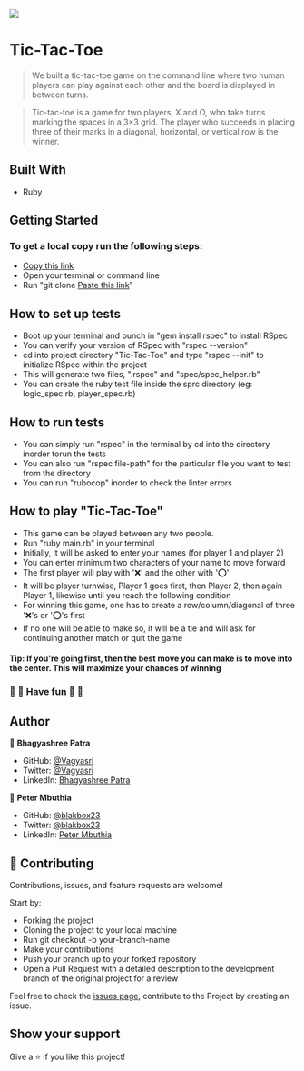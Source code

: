 ![](https://img.shields.io/badge/Microverse-blueviolet)

# Tic-Tac-Toe

> We built a tic-tac-toe game on the command line where two human players can play against each other and the board is displayed in between turns.

> Tic-tac-toe is a game for two players, X and O, who take turns marking the spaces in a 3×3 grid. The player who succeeds in placing three of their marks in a diagonal, horizontal, or vertical row is the winner. 

## Built With

- Ruby

## Getting Started

### To get a local copy run the following steps:

- [Copy this link](https://github.com/Vagyasri/Tic-Tac-Toe.git)
- Open your terminal or command line
- Run "git clone [Paste this link](https://github.com/Vagyasri/Tic-Tac-Toe.git)"

## How to set up tests

- Boot up your terminal and punch in "gem install rspec" to install RSpec
- You can verify your version of RSpec with "rspec --version"
- cd into project directory "Tic-Tac-Toe" and type "rspec --init" to initialize RSpec within the project
- This will generate two files, ".rspec" and "spec/spec_helper.rb"
- You can create the ruby test file inside the sprc directory (eg: logic_spec.rb, player_spec.rb)

## How to run tests

- You can simply run "rspec" in the terminal by cd into the directory inorder torun the tests
- You can also run "rspec file-path" for the particular file you want to test from the directory
- You can run "rubocop" inorder to check the linter errors

## How to play "Tic-Tac-Toe"

- This game can be played between any two people.
- Run "ruby main.rb" in your terminal
- Initially, it will be asked to enter your names (for player 1 and player 2)
- You can enter minimum two characters of your name to move forward
- The first player will play with '❌' and the other with '⭕️'
- It will be player turnwise, Player 1 goes first, then Player 2, then again Player 1, likewise until you reach the following condition
- For winning this game, one has to create a row/column/diagonal of three '❌'s or '⭕️'s first
- If no one will be able to make so, it will be a tie and will ask for continuing another match or quit the game

#### Tip: If you're going first, then the best move you can make is to move into the center. This will maximize your chances of winning

   ### 🎊 🎉 Have fun 🎊 🎉

## Author

👤 **Bhagyashree Patra**

- GitHub: [@Vagyasri](https://github.com/Vagyasri)
- Twitter: [@Vagyasri](https://twitter.com/Vagyasri)
- LinkedIn: [Bhagyashree Patra](https://www.linkedin.com/in/bhagyashree-patra-029bb059/)

👤 **Peter Mbuthia**

- GitHub: [@blakbox23](https://github.com/blakbox23)
- Twitter: [@blakbox23](https://twitter.com/blakbox23)
- LinkedIn: [Peter Mbuthia](https://www.linkedin.com/in/peter-mbuthia-b15791182/)

## 🤝 Contributing

Contributions, issues, and feature requests are welcome!

Start by:

- Forking the project
- Cloning the project to your local machine
- Run git checkout -b your-branch-name
- Make your contributions
- Push your branch up to your forked repository
- Open a Pull Request with a detailed description to the development branch of the original project for a review

Feel free to check the [issues page](https://github.com/Vagyasri/Tic-Tac-Toe/issues), contribute to the Project by creating an issue.


## Show your support

Give a ⭐️ if you like this project!
